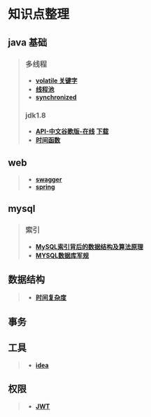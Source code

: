  # 知识点整理
 

## java 基础
 >### 多线程
 >* **[volatile 关键字](/src/main/java/com/licc/code/base/_volatile/volatile.md)**
 >* **[线程池](src/main/java/com/licc/code/base/_threadpool/threadpool.md)**
 >* **[synchronized](src/main/java/com/licc/code/base/_synchronized/synchronized.md)**
 >### jdk1.8
 >* **[API-中文谷歌版-在线]( https://blog.fondme.cn/apidoc/jdk-1.8-google/)**  **[下载](http://download.csdn.net/detail/qw599186875/9802192)**
 >* **[时间函数](src/main/java/com/licc/code/base/_jdk8/date/date.md)**
## web 
>* **[swagger](src/main/java/com/licc/web/_swagger/swagger.md)**
>* **[spring]()**
## mysql
 > ### 索引
 >* **[MySQL索引背后的数据结构及算法原理](http://blog.codinglabs.org/articles/theory-of-mysql-index.html)**
 >* **[MYSQL数据库军规](src/main/java/com/licc/mysql/mysqlRule.md)**

## 数据结构
>* **[时间复杂度](http://blog.csdn.net/zolalad/article/details/11848739)**

## 事务
 
 
## 工具
 >* **[idea](src/main/java/com/licc/util/idea.md)**
 
## 权限
 >* **[JWT](http://www.jianshu.com/p/576dbf44b2ae)**
 

